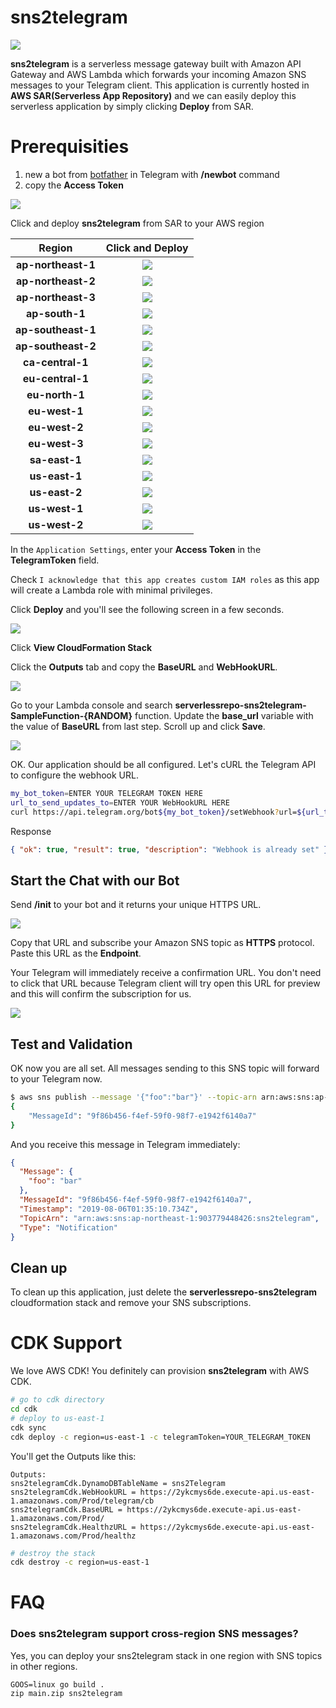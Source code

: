 # sns2telegram

[![](https://img.shields.io/badge/Available-serverless%20app%20repository-blue.svg)](https://serverlessrepo.aws.amazon.com/#/applications/arn:aws:serverlessrepo:us-east-1:903779448426:applications~sns2telegram)

**sns2telegram** is a serverless message gateway built with Amazon API Gateway and AWS Lambda which forwards your incoming Amazon SNS messages to your Telegram client. This application is currently hosted in **AWS SAR(Serverless App Repository)** and we can easily deploy this serverless application by simply clicking **Deploy** from SAR.

# Prerequisities

1. new a bot from [botfather](http://t.me/botfather) in Telegram with **/newbot** command
2. copy the **Access Token**

![](images/tg01.png)

Click and deploy **sns2telegram** from SAR to your AWS region

|       Region       |                                                                                        Click and Deploy                                                                                        |
| :----------------: | :--------------------------------------------------------------------------------------------------------------------------------------------------------------------------------------------: |
| **ap-northeast-1** | [![](https://img.shields.io/badge/SAR-Deploy%20Now-yellow.svg)](https://deploy.serverlessrepo.app/ap-northeast-1/?app=arn:aws:serverlessrepo:us-east-1:903779448426:applications/sns2telegram) |
| **ap-northeast-2** | [![](https://img.shields.io/badge/SAR-Deploy%20Now-yellow.svg)](https://deploy.serverlessrepo.app/ap-northeast-2/?app=arn:aws:serverlessrepo:us-east-1:903779448426:applications/sns2telegram) |
| **ap-northeast-3** | [![](https://img.shields.io/badge/SAR-Deploy%20Now-yellow.svg)](https://deploy.serverlessrepo.app/ap-northeast-3/?app=arn:aws:serverlessrepo:us-east-1:903779448426:applications/sns2telegram) |
|   **ap-south-1**   |   [![](https://img.shields.io/badge/SAR-Deploy%20Now-yellow.svg)](https://deploy.serverlessrepo.app/ap-south-1/?app=arn:aws:serverlessrepo:us-east-1:903779448426:applications/sns2telegram)   |
| **ap-southeast-1** | [![](https://img.shields.io/badge/SAR-Deploy%20Now-yellow.svg)](https://deploy.serverlessrepo.app/ap-southeast-1/?app=arn:aws:serverlessrepo:us-east-1:903779448426:applications/sns2telegram) |
| **ap-southeast-2** | [![](https://img.shields.io/badge/SAR-Deploy%20Now-yellow.svg)](https://deploy.serverlessrepo.app/ap-southeast-2/?app=arn:aws:serverlessrepo:us-east-1:903779448426:applications/sns2telegram) |
|  **ca-central-1**  |  [![](https://img.shields.io/badge/SAR-Deploy%20Now-yellow.svg)](https://deploy.serverlessrepo.app/ca-central-1/?app=arn:aws:serverlessrepo:us-east-1:903779448426:applications/sns2telegram)  |
|  **eu-central-1**  |  [![](https://img.shields.io/badge/SAR-Deploy%20Now-yellow.svg)](https://deploy.serverlessrepo.app/eu-central-1/?app=arn:aws:serverlessrepo:us-east-1:903779448426:applications/sns2telegram)  |
|   **eu-north-1**   |   [![](https://img.shields.io/badge/SAR-Deploy%20Now-yellow.svg)](https://deploy.serverlessrepo.app/eu-north-1/?app=arn:aws:serverlessrepo:us-east-1:903779448426:applications/sns2telegram)   |
|   **eu-west-1**    |   [![](https://img.shields.io/badge/SAR-Deploy%20Now-yellow.svg)](https://deploy.serverlessrepo.app/eu-west-1/?app=arn:aws:serverlessrepo:us-east-1:903779448426:applications/sns2telegram)    |
|   **eu-west-2**    |   [![](https://img.shields.io/badge/SAR-Deploy%20Now-yellow.svg)](https://deploy.serverlessrepo.app/eu-west-2/?app=arn:aws:serverlessrepo:us-east-1:903779448426:applications/sns2telegram)    |
|   **eu-west-3**    |   [![](https://img.shields.io/badge/SAR-Deploy%20Now-yellow.svg)](https://deploy.serverlessrepo.app/eu-west-3/?app=arn:aws:serverlessrepo:us-east-1:903779448426:applications/sns2telegram)    |
|   **sa-east-1**    |   [![](https://img.shields.io/badge/SAR-Deploy%20Now-yellow.svg)](https://deploy.serverlessrepo.app/sa-east-1/?app=arn:aws:serverlessrepo:us-east-1:903779448426:applications/sns2telegram)    |
|   **us-east-1**    |   [![](https://img.shields.io/badge/SAR-Deploy%20Now-yellow.svg)](https://deploy.serverlessrepo.app/us-east-1/?app=arn:aws:serverlessrepo:us-east-1:903779448426:applications/sns2telegram)    |
|   **us-east-2**    |   [![](https://img.shields.io/badge/SAR-Deploy%20Now-yellow.svg)](https://deploy.serverlessrepo.app/us-east-2/?app=arn:aws:serverlessrepo:us-east-1:903779448426:applications/sns2telegram)    |
|   **us-west-1**    |   [![](https://img.shields.io/badge/SAR-Deploy%20Now-yellow.svg)](https://deploy.serverlessrepo.app/us-west-1/?app=arn:aws:serverlessrepo:us-east-1:903779448426:applications/sns2telegram)    |
|   **us-west-2**    |   [![](https://img.shields.io/badge/SAR-Deploy%20Now-yellow.svg)](https://deploy.serverlessrepo.app/us-west-2/?app=arn:aws:serverlessrepo:us-east-1:903779448426:applications/sns2telegram)    |

In the `Application Settings`, enter your **Access Token** in the **TelegramToken** field.

Check `I acknowledge that this app creates custom IAM roles` as this app will create a Lambda role with minimal privileges.

Click **Deploy** and you'll see the following screen in a few seconds.

![](images/sar-console01.png)

Click **View CloudFormation Stack**

Click the **Outputs** tab and copy the **BaseURL** and **WebHookURL**.

![](images/cfn-console01.png)

Go to your Lambda console and search **serverlessrepo-sns2telegram-SampleFunction-{RANDOM}** function. Update the **base_url** variable with the value of **BaseURL** from last step. Scroll up and click **Save**.

![](images/lambda-console01.png)

OK. Our application should be all configured. Let's cURL the Telegram API to configure the webhook URL.

```bash
my_bot_token=ENTER YOUR TELEGRAM TOKEN HERE
url_to_send_updates_to=ENTER YOUR WebHookURL HERE
curl https://api.telegram.org/bot${my_bot_token}/setWebhook?url=${url_to_send_updates_to}
```

Response

```json
{ "ok": true, "result": true, "description": "Webhook is already set" }
```

## Start the Chat with our Bot

Send **/init** to your bot and it returns your unique HTTPS URL.

![](images/tg03.png)

Copy that URL and subscribe your Amazon SNS topic as **HTTPS** protocol. Paste this URL as the **Endpoint**.

Your Telegram will immediately receive a confirmation URL. You don't need to click that URL because Telegram client will try open this URL for preview and this will confirm the subscription for us.

![](images/cfn-console02.png)

## Test and Validation

OK now you are all set. All messages sending to this SNS topic will forward to your Telegram now.

```bash
$ aws sns publish --message '{"foo":"bar"}' --topic-arn arn:aws:sns:ap-northeast-1:903779448426:sns2telegram
{
    "MessageId": "9f86b456-f4ef-59f0-98f7-e1942f6140a7"
}
```

And you receive this message in Telegram immediately:

```json
{
  "Message": {
    "foo": "bar"
  },
  "MessageId": "9f86b456-f4ef-59f0-98f7-e1942f6140a7",
  "Timestamp": "2019-08-06T01:35:10.734Z",
  "TopicArn": "arn:aws:sns:ap-northeast-1:903779448426:sns2telegram",
  "Type": "Notification"
}
```

## Clean up

To clean up this application, just delete the **serverlessrepo-sns2telegram** cloudformation stack and remove your SNS subscriptions.

# CDK Support

We love AWS CDK! You definitely can provision **sns2telegram** with AWS CDK.

```bash
# go to cdk directory
cd cdk
# deploy to us-east-1
cdk sync
cdk deploy -c region=us-east-1 -c telegramToken=YOUR_TELEGRAM_TOKEN
```

You'll get the Outputs like this:

```
Outputs:
sns2telegramCdk.DynamoDBTableName = sns2Telegram
sns2telegramCdk.WebHookURL = https://2ykcmys6de.execute-api.us-east-1.amazonaws.com/Prod/telegram/cb
sns2telegramCdk.BaseURL = https://2ykcmys6de.execute-api.us-east-1.amazonaws.com/Prod/
sns2telegramCdk.HealthzURL = https://2ykcmys6de.execute-api.us-east-1.amazonaws.com/Prod/healthz
```

```bash
# destroy the stack
cdk destroy -c region=us-east-1
```

# FAQ

### Does sns2telegram support cross-region SNS messages?

Yes, you can deploy your sns2telegram stack in one region with SNS topics in other regions.

```
GOOS=linux go build .
zip main.zip sns2telegram
```
